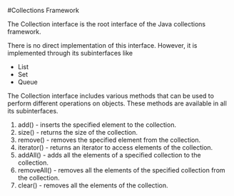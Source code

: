 #Collections Framework

The Collection interface is the root interface of the Java collections framework.

There is no direct implementation of this interface. However, it is implemented through its subinterfaces like 
* List
* Set
* Queue

The Collection interface includes various methods that can be used to perform different operations on objects. These methods are available in all its subinterfaces.

1. add() - inserts the specified element to the collection.
2. size() - returns the size of the collection.
3. remove() - removes the specified element from the collection.
4. iterator() - returns an iterator to access elements of the collection.
5. addAll() - adds all the elements of a specified collection to the collection.
6. removeAll() - removes all the elements of the specified collection from the collection.
7. clear() - removes all the elements of the collection.